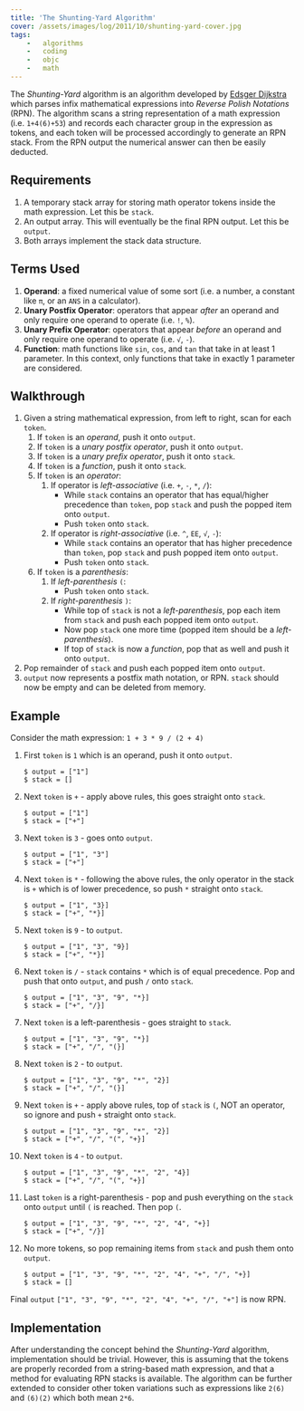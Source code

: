 ```yaml
---
title: 'The Shunting-Yard Algorithm'
cover: /assets/images/log/2011/10/shunting-yard-cover.jpg
tags:
    -   algorithms
    -   coding
    -   objc
    -   math
---
```


The *Shunting-Yard* algorithm is an algorithm developed by [Edsger Dijkstra](http://en.wikipedia.org/wiki/Edsger_Dijkstra) which parses infix mathematical expressions into *Reverse Polish Notations* (RPN). The algorithm scans a string representation of a math expression (i.e. `1+4(6)+53`) and records each character group in the expression as tokens, and each token will be processed accordingly to generate an RPN stack. From the RPN output the numerical answer can then be easily deducted.

## Requirements

1.  A temporary stack array for storing math operator tokens inside the math expression. Let this be `stack`.
2.  An output array. This will eventually be the final RPN output. Let this be `output`.
3.  Both arrays implement the stack data structure.


## Terms Used

1.  **Operand**: a fixed numerical value of some sort (i.e. a number, a constant like `π`, or an `ANS` in a calculator).
2.  **Unary Postfix Operator**: operators that appear *after* an operand and only require one operand to operate (i.e. `!`, `%`).
3.  **Unary Prefix Operator**: operators that appear *before* an operand and only require one operand to operate (i.e. `√`, `-`).
4.  **Function**: math functions like `sin`, `cos`, and `tan` that take in at least 1 parameter. In this context, only functions that take in exactly 1 parameter are considered.

## Walkthrough

1.  Given a string mathematical expression, from left to right, scan for each `token`.
    1.  If `token` is an *operand*, push it onto `output`.
    2.  If `token` is a *unary postfix operator*, push it onto `output`.
    3.  If `token` is a *unary prefix operator*, push it onto `stack`.
    4.  If `token` is a *function*, push it onto `stack`.
    5.  If `token` is an *operator*:
        1.  If operator is *left-associative* (i.e. `+`, `-`, `*`, `/`):
            -   While `stack` contains an operator that has equal/higher precedence than `token`, pop `stack` and push the popped item onto `output`.
            -   Push `token` onto `stack`.
        2.  If operator is *right-associative* (i.e. `^`, `EE`, `√`, `-`):
            - While `stack` contains an operator that has higher precedence than `token`, pop `stack` and push popped item onto `output`.
            - Push `token` onto `stack`.
    6.  If `token` is a *parenthesis*:
        1.  If *left-parenthesis* `(`:
            - Push `token` onto `stack`.
        2.  If *right-parenthesis* `)`:
            - While top of `stack` is not a *left-parenthesis*, pop each item from `stack` and push each popped item onto `output`.
            - Now pop `stack` one more time (popped item should be a *left-parenthesis*).
            - If top of `stack` is now a *function*, pop that as well and push it onto `output`.
2.  Pop remainder of `stack` and push each popped item onto `output`.
3.  `output` now represents a postfix math notation, or RPN. `stack` should now be empty and can be deleted from memory.

## Example

Consider the math expression: `1 + 3 * 9 / (2 + 4)`

1.  First `token` is `1` which is an operand, push it onto `output`.

    ```
    $ output = ["1"]
    $ stack = []
    ```

2.  Next `token` is `+` - apply above rules, this goes straight onto `stack`.

    ```
    $ output = ["1"]
    $ stack = ["+"]
    ```

3.  Next `token` is `3` - goes onto `output`.

    ```
    $ output = ["1", "3"]
    $ stack = ["+"]
    ```

4.  Next `token` is `*` - following the above rules, the only operator in the stack is `+` which is of lower precedence, so push `*` straight onto `stack`.

    ```
    $ output = ["1", "3}]
    $ stack = ["+", "*}]
    ```

5.  Next `token` is `9` - to `output`.

    ```
    $ output = ["1", "3", "9}]
    $ stack = ["+", "*}]
    ```

6.  Next `token` is `/` - `stack` contains `*` which is of equal precedence. Pop and push that onto `output`, and push `/` onto `stack`.

    ```
    $ output = ["1", "3", "9", "*}]
    $ stack = ["+", "/}]
    ```

7.  Next `token` is a left-parenthesis - goes straight to `stack`.

    ```
    $ output = ["1", "3", "9", "*}]
    $ stack = ["+", "/", "(}]
    ```

8.  Next `token` is `2` - to `output`.

    ```
    $ output = ["1", "3", "9", "*", "2}]
    $ stack = ["+", "/", "(}]
    ```

7.  Next `token` is `+` - apply above rules, top of `stack` is `(`, NOT an operator, so ignore and push `+` straight onto `stack`.

    ```
    $ output = ["1", "3", "9", "*", "2}]
    $ stack = ["+", "/", "(", "+}]
    ```

8.  Next `token` is `4` - to `output`.

    ```
    $ output = ["1", "3", "9", "*", "2", "4}]
    $ stack = ["+", "/", "(", "+}]
    ```

9.  Last `token` is a right-parenthesis - pop and push everything on the `stack` onto `output` until `(` is reached. Then pop `(`.

    ```
    $ output = ["1", "3", "9", "*", "2", "4", "+}]
    $ stack = ["+", "/}]
    ```


10. No more tokens, so pop remaining items from `stack` and push them onto `output`.

    ```
    $ output = ["1", "3", "9", "*", "2", "4", "+", "/", "+}]
    $ stack = []
    ```

Final `output` `["1", "3", "9", "*", "2", "4", "+", "/", "+"]` is now RPN.


## Implementation

After understanding the concept behind the *Shunting-Yard* algorithm, implementation should be trivial. However, this is assuming that the tokens are properly recorded from a string-based math expression, and that a method for evaluating RPN stacks is available. The algorithm can be further extended to consider other token variations such as expressions like `2(6)` and `(6)(2)` which both mean `2*6`.
